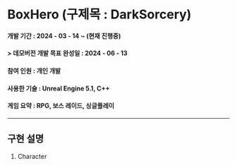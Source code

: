 # BoxHero (구제목 : DarkSorcery)

#### __개발 기간__ : 2024 - 03 - 14 ~ (현재 진행중)
#### > 데모버전 개발 목표 완성일 : 2024 - 06 - 13
#### __참여 인원__ : 개인 개발
#### __사용한 기술__ : Unreal Engine 5.1, C++
#### __게임 요약__ : RPG, 보스 레이드, 싱글플레이
___
## 구현 설명
1. Character
